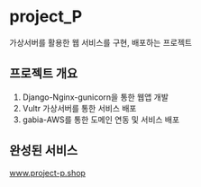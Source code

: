 # project_P
가상서버를 활용한 웹 서비스를 구현, 배포하는 프로젝트

## 프로젝트 개요
1. Django-Nginx-gunicorn을 통한 웹앱 개발
2. Vultr 가상서버를 통한 서비스 배포
3. gabia-AWS를 통한 도메인 연동 및 서비스 배포

## 완성된 서비스
www.project-p.shop